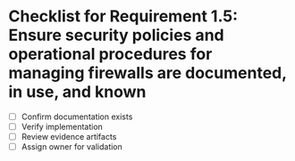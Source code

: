 # Checklist for Requirement 1.5: Ensure security policies and operational procedures for managing firewalls are documented, in use, and known

- [ ] Confirm documentation exists
- [ ] Verify implementation
- [ ] Review evidence artifacts
- [ ] Assign owner for validation

